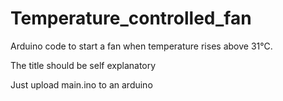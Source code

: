 # Temperature_controlled_fan
Arduino code to start a fan when temperature rises above 31℃.

The title should be self explanatory

Just upload main.ino to an arduino

